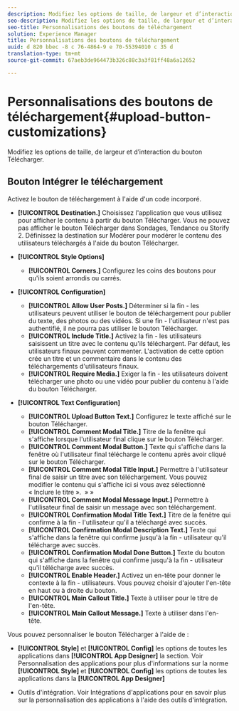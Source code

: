 ```yaml
---
description: Modifiez les options de taille, de largeur et d’interaction du bouton Télécharger.
seo-description: Modifiez les options de taille, de largeur et d’interaction du bouton Télécharger.
seo-title: Personnalisations des boutons de téléchargement
solution: Experience Manager
title: Personnalisations des boutons de téléchargement
uuid: d 820 bbec -8 c 76-4864-9 e 70-55394010 c 35 d
translation-type: tm+mt
source-git-commit: 67aeb3de964473b326c88c3a3f81ff48a6a12652

---
```



# Personnalisations des boutons de téléchargement{#upload-button-customizations}

Modifiez les options de taille, de largeur et d’interaction du bouton Télécharger.

## Bouton Intégrer le téléchargement

Activez le bouton de téléchargement à l&#39;aide d&#39;un code incorporé.

* **[!UICONTROL Destination.]** Choisissez l&#39;application que vous utilisez pour afficher le contenu à partir du bouton Télécharger. Vous ne pouvez pas afficher le bouton Télécharger dans Sondages, Tendance ou Storify 2. Définissez la destination sur Modérer pour modérer le contenu des utilisateurs téléchargés à l&#39;aide du bouton Télécharger.
* **[!UICONTROL Style Options]**

   * **[!UICONTROL Corners.]** Configurez les coins des boutons pour qu&#39;ils soient arrondis ou carrés.

* **[!UICONTROL Configuration]**

   * **[!UICONTROL Allow User Posts.]** Déterminer si la fin - les utilisateurs peuvent utiliser le bouton de téléchargement pour publier du texte, des photos ou des vidéos. Si une fin - l&#39;utilisateur n&#39;est pas authentifié, il ne pourra pas utiliser le bouton Télécharger.
   * **[!UICONTROL Include Title.]** Activez la fin - les utilisateurs saisissent un titre avec le contenu qu&#39;ils téléchargent. Par défaut, les utilisateurs finaux peuvent commenter. L&#39;activation de cette option crée un titre et un commentaire dans le contenu des téléchargements d&#39;utilisateurs finaux.
   * **[!UICONTROL Require Media.]** Exiger la fin - les utilisateurs doivent télécharger une photo ou une vidéo pour publier du contenu à l&#39;aide du bouton Télécharger.

* **[!UICONTROL Text Configuration]**

   * **[!UICONTROL Upload Button Text.]** Configurez le texte affiché sur le bouton Télécharger.
   * **[!UICONTROL Comment Modal Title.]** Titre de la fenêtre qui s&#39;affiche lorsque l&#39;utilisateur final clique sur le bouton Télécharger.
   * **[!UICONTROL Comment Modal Button.]** Texte qui s&#39;affiche dans la fenêtre où l&#39;utilisateur final télécharge le contenu après avoir cliqué sur le bouton Télécharger.
   * **[!UICONTROL Comment Modal Title Input.]** Permettre à l&#39;utilisateur final de saisir un titre avec son téléchargement. Vous pouvez modifier le contenu qui s&#39;affiche ici si vous avez sélectionné « Inclure le titre ».  » »
   * **[!UICONTROL Comment Modal Message Input.]** Permettre à l&#39;utilisateur final de saisir un message avec son téléchargement.
   * **[!UICONTROL Confirmation Modal Title Text.]** Titre de la fenêtre qui confirme à la fin - l&#39;utilisateur qu&#39;il a téléchargé avec succès.
   * **[!UICONTROL Confirmation Modal Description Text.]** Texte qui s&#39;affiche dans la fenêtre qui confirme jusqu&#39;à la fin - utilisateur qu&#39;il télécharge avec succès.
   * **[!UICONTROL Confirmation Modal Done Button.]** Texte du bouton qui s&#39;affiche dans la fenêtre qui confirme jusqu&#39;à la fin - utilisateur qu&#39;il télécharge avec succès.
   * **[!UICONTROL Enable Header.]** Activez un en-tête pour donner le contexte à la fin - utilisateurs. Vous pouvez choisir d&#39;ajouter l&#39;en-tête en haut ou à droite du bouton.
   * **[!UICONTROL Main Callout Title.]** Texte à utiliser pour le titre de l&#39;en-tête.
   * **[!UICONTROL Main Callout Message.]** Texte à utiliser dans l&#39;en-tête.

Vous pouvez personnaliser le bouton Télécharger à l&#39;aide de :

* **[!UICONTROL Style]** et **[!UICONTROL Config]** les options de toutes les applications dans **[!UICONTROL App Designer]** la section. Voir Personnalisation des applications pour plus d&#39;informations sur la norme **[!UICONTROL Style]** et **[!UICONTROL Config]** les options de toutes les applications dans la **[!UICONTROL App Designer]**

* Outils d&#39;intégration. Voir Intégrations d&#39;applications pour en savoir plus sur la personnalisation des applications à l&#39;aide des outils d&#39;intégration.

